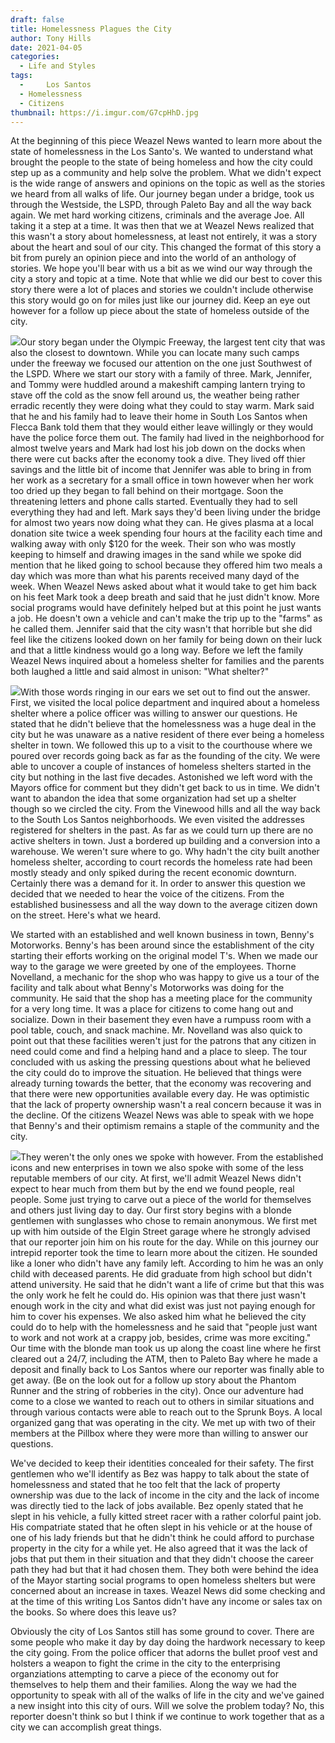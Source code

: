 ```yaml
---
draft: false
title: Homelessness Plagues the City
author: Tony Hills
date: 2021-04-05
categories:
  - Life and Styles
tags:
  - 	Los Santos
  - Homelessness
  - Citizens
thumbnail: https://i.imgur.com/G7cpHhD.jpg
---
```


At the beginning of this piece Weazel News wanted to learn more about the state of homelessness in the Los Santo's. We wanted to understand what brought the people to the state of being homeless and how the city could step up as a community and help solve the problem. What we didn't expect is the wide range of answers and opinions on the topic as well as the stories we heard from all walks of life. Our journey began under a bridge, took us through the Westside, the LSPD, through Paleto Bay and all the way back again. We met hard working citizens, criminals and the average Joe. All taking it a step at a time. It was then that we at Weazel News realized that this wasn't a story about homelessness, at least not entirely, it was a story about the heart and soul of our city. This changed the format of this story a bit from purely an opinion piece and into the world of an anthology of stories. We hope you'll bear with us a bit as we wind our way through the city a story and topic at a time. Note that whlie we did our best to cover this story there were a lot of places and stories we couldn't include otherwise this story would go on for miles just like our journey did. Keep an eye out however for a follow up piece about the state of homeless outside of the city.

<img src="https://i.imgur.com/G7cpHhD.jpg" class="photo photo-left"/>Our story began under the Olympic Freeway, the largest tent city that was also the closest to downtown. While you can locate many such camps under the freeway we focused our attention on the one just Southwest of the LSPD. Where we start our story with a family of three. Mark, Jennifer, and Tommy were huddled around a makeshift camping lantern trying to stave off the cold as the snow fell around us, the weather being rather erradic recently they were doing what they could to stay warm. Mark said that he and his family had to leave their home in South Los Santos when Flecca Bank told them that they would either leave willingly or they would have the police force them out. The family had lived in the neighborhood for almost twelve years and Mark had lost his job down on the docks when there were cut backs after the economy took a dive. They lived off thier savings and the little bit of income that Jennifer was able to bring in from her work as a secretary for a small office in town however when her work too dried up they began to fall behind on their mortgage. Soon the threatening letters and phone calls started. Eventually they had to sell everything they had and left. Mark says they'd been living under the bridge for almost two years now doing what they can. He gives plasma at a local donation site twice a week spending four hours at the facility each time and walking away with only $120 for the week. Their son who was mostly keeping to himself and drawing images in the sand while we spoke did mention that he liked going to school because they offered him two meals a day which was more than what his parents received many dayd of the week. When Weazel News asked about what it would take to get him back on his feet Mark took a deep breath and said that he just didn't know. More social programs would have definitely helped but at this point he just wants a job. He doesn't own a vehicle and can't make the trip up to the "farms" as he called them. Jennifer said that the city wasn't that horrible but she did feel like the citizens looked down on her family for being down on their luck and that a little kindness would go a long way. Before we left the family Weazel News inquired about a homeless shelter for families and the parents both laughed a little and said almost in unison: "What shelter?"

<img src="https://i.imgur.com/CKbsY6M" class="photo photo-right"/>With those words ringing in our ears we set out to find out the answer. First, we visited the local police department and inquired about a homeless shelter where a police officer was willing to answer our questions. He stated that he didn't believe that the homelessness was a huge deal in the city but he was unaware as a native resident of there ever being a homeless shelter in town. We followed this up to a visit to the courthouse where we poured over records going back as far as the founding of the city. We were able to uncover a couple of instances of homeless shelters started in the city but nothing in the last five decades. Astonished we left word with the Mayors office for comment but they didn't get back to us in time. We didn't want to abandon the idea that some organization had set up a shelter though so we circled the city. From the Vinewood hills and all the way back to the South Los Santos neighborhoods. We even visited the addresses registered for shelters in the past. As far as we could turn up there are no active shelters in town. Just a bordered up building and a conversion into a warehouse. We weren't sure where to go. Why hadn't the city built another homeless shelter, according to court records the homeless rate had been mostly steady and only spiked during the recent economic downturn. Certainly there was a demand for it. In order to answer this question we decided that we needed to hear the voice of the citizens. From the established businessess and all the way down to the average citizen down on the street. Here's what we heard.

We started with an established and well known business in town, Benny's Motorworks. Benny's has been around since the establishment of the city starting their efforts working on the original model T's. When we made our way to the garage we were greeted by one of the employees. Thorne Novelland, a mechanic for the shop who was happy to give us a tour of the facility and talk about what Benny's Motorworks was doing for the community. He said that the shop has a meeting place for the community for a very long time. It was a place for citizens to come hang out and socialize. Down in their basement they even have a rumpuss room with a pool table, couch, and snack machine. Mr. Novelland was also quick to point out that these facilities weren't just for the patrons that any citizen in need could come and find a helping hand and a place to sleep. The tour concluded with us asking the pressing questions about what he believed the city could do to improve the situation. He believed that things were already turning towards the better, that the economy was recovering and that there were new opportunities available every day. He was optimistic that the lack of property ownership wasn't a real concern because it was in the decline. Of the citizens Weazel News was able to speak with we hope that Benny's and their optimism remains a staple of the community and the city.

<img src="https://i.imgur.com/AwAfWiW" class="photo photo-left"/>They weren't the only ones we spoke with however. From the established icons and new enterprises in town we also spoke with some of the less reputable members of our city. At first, we'll admit Weazel News didn't expect to hear much from them but by the end we found people, real people. Some just trying to carve out a piece of the world for themselves and others just living day to day. Our first story begins with a blonde gentlemen with sunglasses who chose to remain anonymous. We first met up with him outside of the Elgin Street garage where he strongly advised that our reporter join him on his route for the day. While on this journey our intrepid reporter took the time to learn more about the citizen. He sounded like a loner who didn't have any family left. According to him he was an only child with deceased parents. He did graduate from high school but didn't attend university. He said that he didn't want a life of crime but that this was the only work he felt he could do. His opinion was that there just wasn't enough work in the city and what did exist was just not paying enough for him to cover his expenses. We also asked him what he believed the city could do to help with the homelessness and he said that "people just want to work and not work at a crappy job, besides, crime was more exciting." Our time with the blonde man took us up along the coast line where he first cleared out a 24/7, including the ATM, then to Paleto Bay where he made a deposit and finally back to Los Santos where our reporter was finally able to get away. (Be on the look out for a follow up story about the Phantom Runner and the string of robberies in the city). Once our adventure had come to a close we wanted to reach out to others in similar situations and through various contacts were able to reach out to the Sprunk Boys. A local organized gang that was operating in the city. We met up with two of their members at the Pillbox where they were more than willing to answer our questions.

We've decided to keep their identities concealed for their safety. The first gentlemen who we'll identify as Bez was happy to talk about the state of homelessness and stated that he too felt that the lack of property ownership was due to the lack of income in the city and the lack of income was directly tied to the lack of jobs available. Bez openly stated that he slept in his vehicle, a fully kitted street racer with a rather colorful paint job. His compatriate stated that he often slept in his vehicle or at the house of one of his lady friends but that he didn't think he could afford to purchase property in the city for a while yet. He also agreed that it was the lack of jobs that put them in their situation and that they didn't choose the career path they had but that it had chosen them. They both were behind the idea of the Mayor starting social programs to open homeless shelters but were concerned about an increase in taxes. Weazel News did some checking and at the time of this writing Los Santos didn't have any income or sales tax on the books. So where does this leave us?

Obviously the city of Los Santos still has some ground to cover. There are some people who make it day by day doing the hardwork necessary to keep the city going. From the police officer that adorns the bullet proof vest and holsters a weapon to fight the crime in the city to the enterprising organziations attempting to carve a piece of the economy out for themselves to help them and their families. Along the way we had the opportunity to speak with all of the walks of life in the city and we've gained a new insight into this city of ours. Will we solve the problem today? No, this reporter doesn't think so but I think if we continue to work together that as a city we can accomplish great things.
